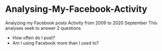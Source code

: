 # Analysing-My-Facebook-Activity
Analyzing my Facebook posts Activity from 2009 to 2020 September 
This analyses seek to answer 2 questions
- How often do I post?
- Am I using Facebook more than I used to?

